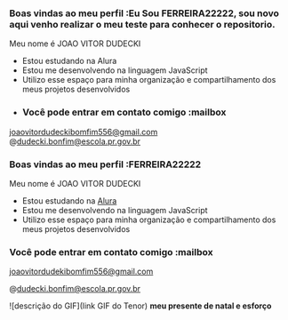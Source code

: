 ### Boas vindas ao meu perfil :Eu Sou FERREIRA22222, sou novo aqui venho realizar o meu teste para conhecer o repositorio.
Meu nome é JOAO VITOR DUDECKI

- Estou estudando na Alura
- Estou me desenvolvendo na linguagem JavaScript
- Utilizo esse espaço para minha organização e compartilhamento dos meus projetos desenvolvidos
- ### Você pode entrar em contato comigo :mailbox

joaovitordudeckibomfim556@gmail.com
@dudecki.bonfim@escola.pr.gov.br
### Boas vindas ao meu perfil :FERREIRA22222

Meu nome é JOAO VITOR DUDECKI

- Estou estudando na [Alura](https://www.alura.com.br)
- Estou me desenvolvendo na linguagem JavaScript
- Utilizo esse espaço para minha organização e compartilhamento dos meus projetos desenvolvidos

### Você pode entrar em contato comigo :mailbox

joaovitordudekibomfim556@gmail.com

@dudecki.bonfim@escola.pr.gov.br

![descrição do GIF](link GIF do Tenor)
**meu presente de natal e esforço**
